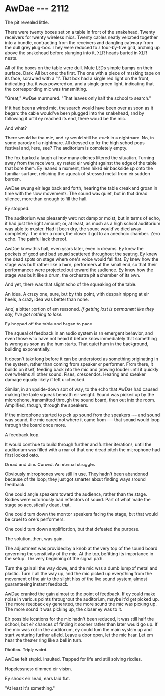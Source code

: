 # AwDae --- 2112

The pit revealed little.

There were twenty boxes set on a table in front of the snakehead. Twenty receivers for twenty wireless mics. Twenty cables neatly velcroed together into a bundle, contracting from the receivers and dangling catenary from the dull grey plug-box. They were reduced to a four-by-five grid, arching up above the snakehead before plunging into it, XLR heads buried in XLR nests.

All of the boxes on the table were dull. Mute LEDs simple bumps on their surface. Dark. All but one: the first. The one with a piece of masking tape on its face, scrawled with a '1'. That box had a single red light on the front, indicating that it was powered on, and a single green light, indicating that the corresponding mic was transmitting.

"Great," AwDae murmured. "That leaves only half the school to search."

If it had been a wired mic, the search would have been over as soon as it began: the cable would've been plugged into the snakehead, and by following it until ey reached its end, there would be the mic.

And what?

There would be the mic, and ey would still be stuck in a nightmare. No, in some parody of a nightmare. All dressed up for the high school pops festival and, here, see? The auditorium is completely empty.

The fox barked a laugh at how many cliches littered the situation. Turning away from the receivers, ey rested eir weight against the edge of the table that bore them. Ey leaned a moment, then hiked eir backside up onto the familiar surface, relishing the squeak of stressed metal from eir sudden burden.

AwDae swung eir legs back and forth, hearing the table creak and groan in time with the slow movements. The sound was quiet, but in that dread silence, more than enough to fill the hall.

Ey stopped.

The auditorium was pleasantly wet: not damp or moist, but in terms of echo, it had just the right amount; or, at least, as much as a high school auditorium was able to muster. Had it been dry, the sound would've died away completely. The drier a room, the closer it got to an anechoic chamber. Zero echo. The painful lack thereof.

AwDae knew this hall, even years later, even in dreams. Ey knew the pockets of good and bad sound scattered throughout the seating. Ey knew the dead spots on stage where one's voice would fall flat. Ey knew how the stage was built rather like a horn, performers at the small end, so that their performances were projected out toward the audience. Ey knew how the stage was built like a drum, the orchestra pit a chamber of its own.

And yet, there was that slight echo of the squeaking of the table.

An idea. A crazy one, sure, but by this point, with despair nipping at eir heels, a crazy idea was better than none.

*And*, a bitter portion of em reasoned. *If getting lost is permanent like they say, I've got nothing to lose.*

Ey hopped off the table and began to pace.

The squeal of feedback in an audio system is an emergent behavior, and even those who have not heard it before know immediately that something is wrong as soon as the hum starts. That quiet hum in the background, building exponentially.

It doesn't take long before it can be understood as something originating in the system, rather than coming from speaker or performer. From there, it builds on itself, feeding back into the mic and growing louder until it quickly overwhelms all other sound. Rises, crescendos. Hearing and speaker damage equally likely if left unchecked.

Similar, in an upside-down sort of way, to the echo that AwDae had caused making the table squeak beneath eir weight. Sound was picked up by the microphone, transmitted through the sound board, then out into the room. Amplified, though, through the speakers.

If the microphone started to pick up sound from the speakers --- and sound was sound, the mic cared not where it came from --- that sound would loop through the board once more.

A feedback loop.

It would continue to build through further and further iterations, until the auditorium was filled with a roar of that one dread pitch the microphone had first locked onto.

Dread and dire. Cursed. An eternal struggle.

Obviously microphones were still in use. They hadn't been abandoned because of the loop; they just got smarter about finding ways around feedback.

One could angle speakers toward the audience, rather than the stage. Bodies were notoriously bad reflectors of sound. Part of what made the stage so acoustically dead, that.

One could turn down the monitor speakers facing the stage, but that would be cruel to one's performers.

One could turn down amplification, but that defeated the purpose.

The solution, then, was gain.

The adjustment was provided by a knob at the very top of the sound board governing the sensitivity of the mic. At the top, befitting its importance in the setup. The very beginning of the signal path.

Turn the gain all the way down, and the mic was a dumb lump of metal and plastic. Turn it all the way up, and the mic picked up everything from the movement of the air to the slight hiss of the live sound system, almost guaranteeing instant feedback.

AwDae cranked the gain almost to the point of feedback. If ey could make noise in various points throughout the auditorium, maybe it'd get picked up. The more feedback ey generated, the more sound the mic was picking up. The more sound it was picking up, the closer ey was to it.

Eir possible locations for the mic hadn't been reduced, it was still half the school, but eir chances of finding it sooner rather than later would go up. If the mic was not in the auditorium, ey could turn the main system up and start venturing further afield. Leave a door open, let the mic hear. Let em hear the theater ring like a bell in turn.

Riddles. Triply weird.

AwDae felt stupid. Insulted. Trapped for life and still solving riddles.

Hopelessness dimmed eir vision.

Ey shook eir head, ears laid flat.

"At least it's something."
